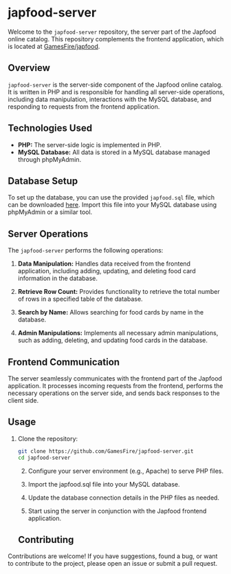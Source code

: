 # japfood-server

Welcome to the `japfood-server` repository, the server part of the Japfood online catalog. This repository complements the frontend application, which is located at [GamesFire/japfood](https://github.com/GamesFire/japfood.git).

## Overview

`japfood-server` is the server-side component of the Japfood online catalog. It is written in PHP and is responsible for handling all server-side operations, including data manipulation, interactions with the MySQL database, and responding to requests from the frontend application.

## Technologies Used

- **PHP:** The server-side logic is implemented in PHP.
- **MySQL Database:** All data is stored in a MySQL database managed through phpMyAdmin.

## Database Setup

To set up the database, you can use the provided `japfood.sql` file, which can be downloaded [here](./database/japfood.sql). Import this file into your MySQL database using phpMyAdmin or a similar tool.

## Server Operations

The `japfood-server` performs the following operations:

1. **Data Manipulation:** Handles data received from the frontend application, including adding, updating, and deleting food card information in the database.

2. **Retrieve Row Count:** Provides functionality to retrieve the total number of rows in a specified table of the database.

3. **Search by Name:** Allows searching for food cards by name in the database.

4. **Admin Manipulations:** Implements all necessary admin manipulations, such as adding, deleting, and updating food cards in the database.

## Frontend Communication

The server seamlessly communicates with the frontend part of the Japfood application. It processes incoming requests from the frontend, performs the necessary operations on the server side, and sends back responses to the client side.

## Usage

1. Clone the repository:

   ```bash
   git clone https://github.com/GamesFire/japfood-server.git
   cd japfood-server
   ```

   2. Configure your server environment (e.g., Apache) to serve PHP files.

   3. Import the japfood.sql file into your MySQL database.

   4. Update the database connection details in the PHP files as needed.

   5. Start using the server in conjunction with the Japfood frontend application.

   ## Contributing

Contributions are welcome! If you have suggestions, found a bug, or want to contribute to the project, please open an issue or submit a pull request.
